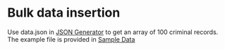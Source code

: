 # Bulk data insertion

Use data.json in [JSON Generator](https://extendsclass.com/json-generator.html) to get an array of 100 criminal records. The example file is provided in [Sample Data](./sampleData.json)
